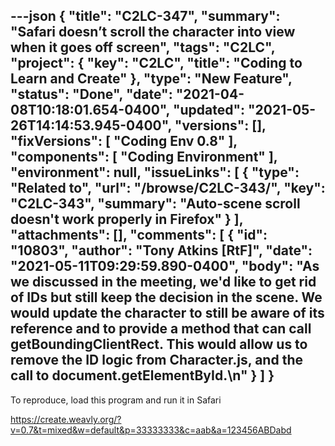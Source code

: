 ---json
{
  "title": "C2LC-347",
  "summary": "Safari doesn’t scroll the character into view when it goes off screen",
  "tags": "C2LC",
  "project": {
    "key": "C2LC",
    "title": "Coding to Learn and Create"
  },
  "type": "New Feature",
  "status": "Done",
  "date": "2021-04-08T10:18:01.654-0400",
  "updated": "2021-05-26T14:14:53.945-0400",
  "versions": [],
  "fixVersions": [
    "Coding Env 0.8"
  ],
  "components": [
    "Coding Environment"
  ],
  "environment": null,
  "issueLinks": [
    {
      "type": "Related to",
      "url": "/browse/C2LC-343/",
      "key": "C2LC-343",
      "summary": "Auto-scene scroll doesn't work properly in Firefox"
    }
  ],
  "attachments": [],
  "comments": [
    {
      "id": "10803",
      "author": "Tony Atkins [RtF]",
      "date": "2021-05-11T09:29:59.890-0400",
      "body": "As we discussed in the meeting, we'd like to get rid of IDs but still keep the decision in the scene.  We would update the character to still be aware of its reference and to provide a method that can call getBoundingClientRect.  This would allow us to remove the ID logic from Character.js, and the call to document.getElementById.\n"
    }
  ]
}
---
To reproduce, load this program and run it in Safari

<https://create.weavly.org/?v=0.7&t=mixed&w=default&p=33333333&c=aab&a=123456ABDabd>

        